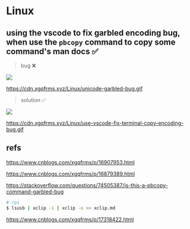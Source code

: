 # Linux


## using the vscode to fix garbled encoding bug, when use the `pbcopy` command to copy some command's man docs ✅

> bug ❌

![](https://cdn.xgqfrms.xyz/Linux/unicode-garbled-bug.gif)

https://cdn.xgqfrms.xyz/Linux/unicode-garbled-bug.gif

> solution ✅

<!-- ![](https://img2023.cnblogs.com/blog/740516/202304/740516-20230413234535445-71232923.gif) -->

![](https://cdn.xgqfrms.xyz/Linux/use-vscode-fix-terminal-copy-encoding-bug.gif)

https://cdn.xgqfrms.xyz/Linux/use-vscode-fix-terminal-copy-encoding-bug.gif


## refs

https://www.cnblogs.com/xgqfrms/p/16907953.html

https://www.cnblogs.com/xgqfrms/p/16879389.html

https://stackoverflow.com/questions/74505387/is-this-a-pbcopy-command-garbled-bug


```sh
# rpi
$ lsusb | xclip -i | xclip -o >> xclip.md
```

https://www.cnblogs.com/xgqfrms/p/17318422.html


